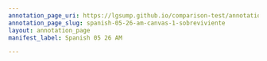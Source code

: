 ```yaml
---
annotation_page_uri: https://lgsump.github.io/comparison-test/annotations/spanish-05-26-am-canvas-1-sobreviviente.json
annotation_page_slug: spanish-05-26-am-canvas-1-sobreviviente
layout: annotation_page
manifest_label: Spanish 05 26 AM

---
```

